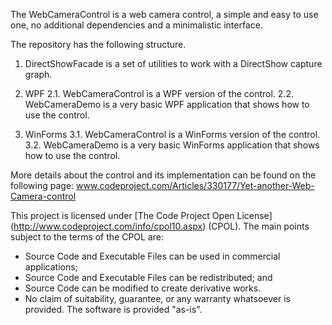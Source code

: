 The WebCameraControl is a web camera control, a simple and easy to use one, no additional dependencies and a minimalistic interface.

The repository has the following structure.

1. DirectShowFacade is a set of utilities to work with a DirectShow capture graph.

2. WPF
    2.1. WebCameraControl is a WPF version of the control.
    2.2. WebCameraDemo is a very basic WPF application that shows how to use the control.
    
3. WinForms
    3.1. WebCameraControl is a WinForms version of the control.
    3.2. WebCameraDemo is a very basic WinForms application that shows how to use the control.    

More details about the control and its implementation can be found on the following page:
www.codeproject.com/Articles/330177/Yet-another-Web-Camera-control 

This project is licensed under [The Code Project Open License] (http://www.codeproject.com/info/cpol10.aspx) (CPOL).
The main points subject to the terms of the CPOL are:

* Source Code and Executable Files can be used in commercial applications;
* Source Code and Executable Files can be redistributed; and
* Source Code can be modified to create derivative works.
* No claim of suitability, guarantee, or any warranty whatsoever is provided. The software is provided "as-is".